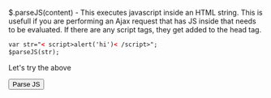 $.parseJS(content) - This executes javascript inside an HTML string.  This is usefull if you are performing an Ajax request that has JS inside that needs to be evaluated.  If there are any script tags, they get added to the head tag.


```html
var str="< script>alert('hi')< /script>";
$parseJS(str);
```


Let's try the above

<script>
function doParseJS(){
    var str="<"+"script>alert('hi')<"+"/script>";
    $.parseJS(str);
}
</script>


<input type="button" value="Parse JS" onclick="doParseJS()">